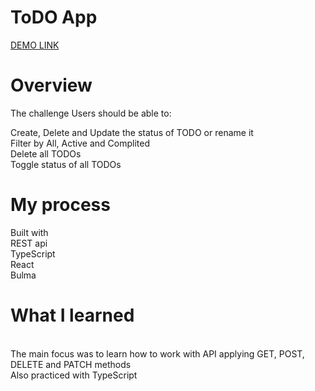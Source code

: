 # ToDO App
[DEMO LINK](https://prytulaalexandr.github.io/todo-app-react-ts/)
# Overview
The challenge
Users should be able to:

Create, Delete and Update the status of TODO or rename it
<br/>
Filter by All, Active and Complited
<br/>
Delete all TODOs
<br/>
Toggle status of all TODOs

# My process
Built with
<br/>
REST api
<br/>
TypeScript
<br/>
React
<br/>
Bulma

# What I learned
<br/>
The main focus was to learn how to work with API applying GET, POST, DELETE and PATCH methods
<br/>
Also practiced with TypeScript
